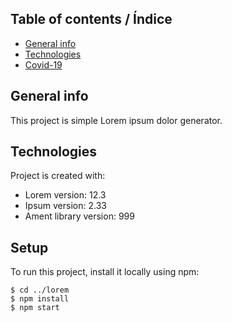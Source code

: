 ## Table of contents / Índice
* [General info](#general-info)
* [Technologies](#technologies)
* [Covid-19](https://github.com/juansokil/Covid-19)

## General info
This project is simple Lorem ipsum dolor generator.
	
## Technologies
Project is created with:
* Lorem version: 12.3
* Ipsum version: 2.33
* Ament library version: 999
	
## Setup
To run this project, install it locally using npm:

```
$ cd ../lorem
$ npm install
$ npm start
```

